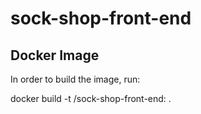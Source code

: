 # sock-shop-front-end

Docker Image
-----------

In order to build the image, run:

docker build -t <hub account name>/sock-shop-front-end:<tag>  .

